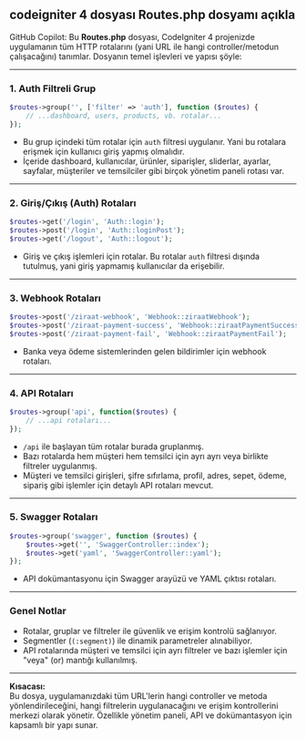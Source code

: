 

## codeigniter 4 dosyası Routes.php dosyamı açıkla

GitHub Copilot: Bu **Routes.php** dosyası, CodeIgniter 4 projenizde uygulamanın tüm HTTP rotalarını (yani URL ile hangi controller/metodun çalışacağını) tanımlar. Dosyanın temel işlevleri ve yapısı şöyle:

---

### 1. Auth Filtreli Grup
```php
$routes->group('', ['filter' => 'auth'], function ($routes) {
    // ...dashboard, users, products, vb. rotalar...
});
```
- Bu grup içindeki tüm rotalar için `auth` filtresi uygulanır. Yani bu rotalara erişmek için kullanıcı giriş yapmış olmalıdır.
- İçeride dashboard, kullanıcılar, ürünler, siparişler, sliderlar, ayarlar, sayfalar, müşteriler ve temsilciler gibi birçok yönetim paneli rotası var.

---

### 2. Giriş/Çıkış (Auth) Rotaları

```php
$routes->get('/login', 'Auth::login');
$routes->post('/login', 'Auth::loginPost'); 
$routes->get('/logout', 'Auth::logout');
```
- Giriş ve çıkış işlemleri için rotalar. Bu rotalar `auth` filtresi dışında tutulmuş, yani giriş yapmamış kullanıcılar da erişebilir.

---

### 3. Webhook Rotaları

```php
$routes->post('/ziraat-webhook', 'Webhook::ziraatWebhook');
$routes->post('/ziraat-payment-success', 'Webhook::ziraatPaymentSuccess');
$routes->post('/ziraat-payment-fail', 'Webhook::ziraatPaymentFail');
```
- Banka veya ödeme sistemlerinden gelen bildirimler için webhook rotaları.

---

### 4. API Rotaları
```php
$routes->group('api', function($routes) {
    // ...api rotaları...
});
```
- `/api` ile başlayan tüm rotalar burada gruplanmış.
- Bazı rotalarda hem müşteri hem temsilci için ayrı ayrı veya birlikte filtreler uygulanmış.
- Müşteri ve temsilci girişleri, şifre sıfırlama, profil, adres, sepet, ödeme, sipariş gibi işlemler için detaylı API rotaları mevcut.

---

### 5. Swagger Rotaları
```php
$routes->group('swagger', function ($routes) {
    $routes->get('', 'SwaggerController::index');
    $routes->get('yaml', 'SwaggerController::yaml');
});
```
- API dokümantasyonu için Swagger arayüzü ve YAML çıktısı rotaları.

---

### Genel Notlar
- Rotalar, gruplar ve filtreler ile güvenlik ve erişim kontrolü sağlanıyor.
- Segmentler (`(:segment)`) ile dinamik parametreler alınabiliyor.
- API rotalarında müşteri ve temsilci için ayrı filtreler ve bazı işlemler için "veya" (or) mantığı kullanılmış.

---

**Kısacası:**  
Bu dosya, uygulamanızdaki tüm URL'lerin hangi controller ve metoda yönlendirileceğini, hangi filtrelerin uygulanacağını ve erişim kontrollerini merkezi olarak yönetir. Özellikle yönetim paneli, API ve dokümantasyon için kapsamlı bir yapı sunar.